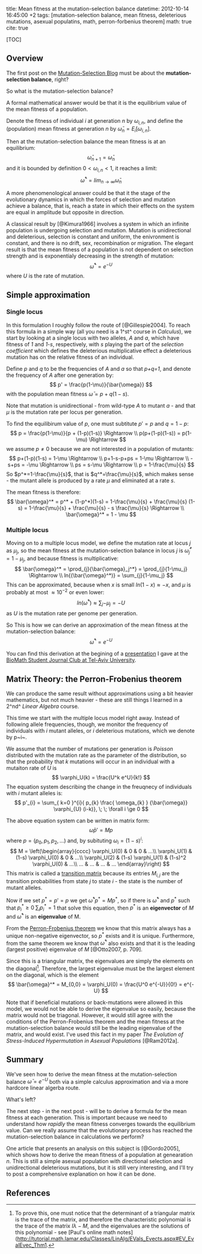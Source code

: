 title: Mean fitness at the mutation-selection balance
datetime: 2012-10-14 16:45:00 +2
tags: [mutation-selection balance, mean fitness, deleterious mutations, asexual populatins, math, perron-forbenius theorem]
math: true
cite: true

[TOC]

## Overview

The first post on the [Mutation-Selection Blog](http://blog.yoavram.com) must be about the **mutation-selection balance**, right? 

So what is the mutation-selection balance?

A formal mathematical answer would be that it is the equilibrium value of 
the mean fitness of a population.

Denote the fitness of individual *i* at generation *n* by $\omega_{i,n}$, 
and define the (population) mean fitness at generation *n* by $\bar{\omega}_n = E_i[\omega_{i,n}]$. 

Then at the mutation-selection balance the mean fitness is at an equilibrium:
$$
\bar{\omega}_{n+1} = \bar{\omega}_n
$$
and it is bounded by definition $0<\omega_{i,n}<1$, it reaches a limit:
$$
\bar{\omega}^* = lim_{n \to \infty} \bar{\omega}_n
$$

A more phenomenological answer could be that it the stage of the evolutionary dynamics in which the forces of selection and mutation achieve a balance, that is, 
reach a state in which their effects on the system are equal in amplitude but opposite in direction. 

A classical result by [@Kimura1966] involves a system in which an infinite population is undergoing selection and mutation.
Mutation is unidirectional and deleterious, selection is constant and uniform, the enivronment is constant, and there is no drift, sex, recombination or migration.
The elegant result is that the mean fitness of a population is not dependent on selection strength and is exponentialy decreasing in the strength of mutation:
$$
\bar{\omega}^* = e^{-U}
$$
where *U* is the rate of mutation.

## Simple approximation 

### Single locus

In this formulation I roughly follow the route of [@Gillespie2004].
To reach this formula in a simple way (all you need 
is a 1^st^ course in *Calculus*), we start by looking at a single locus with 
two alleles, *A* and *a*, which have fitness of *1* and *1-s*, respectively, 
with *s* playing the part of the *selection coefficient* which defines the deleterious multiplicative effect a deleterious mutation has on the relative fitness of an individual.

Define *p* and *q* to be the frequencies of *A* and *a* so that *p+q=1*, 
and denote the frequency of *A* after one generation by:
$$
p' = \frac{p(1-\mu)}{\bar{\omega}}
$$
with the population mean fitness $\bar{\omega} = p + q(1-s)$.

Note that mutation is unidirectional - from wild-type *A* to mutant *a* - and that $\mu$ is the mutation rate per locus per generation.

To find the equilibirum value of *p*, one must subtitute $p'=p$ and $q=1-p$:
$$
p = \frac{p(1-\mu)}{p + (1-p)(1-s)} \Rightarrow \\
p(p+(1-p)(1-s)) = p(1-\mu) \Rightarrow
$$
we assume $p\ne 0$ because we are not interested in a population of mutants:
$$
p+(1-p)(1-s) = 1-\mu \Rightarrow \\
p+1-s-p+ps = 1-\mu \Rightarrow \\
-s+ps = -\mu \Rightarrow \\ 
ps = s-\mu \Rightarrow \\
p = 1-\frac{\mu}{s} 
$$
So $p^*=1-\frac{\mu}{s}$, that is $q^*=\frac{\mu}{s}$, which makes sense - 
the mutant allele is produced by a rate $\mu$ and eliminated at a rate $s$.

The mean fitness is therefore:
$$
\bar{\omega}^* = p^* + (1-p^*)(1-s) = 1-\frac{\mu}{s} + \frac{\mu}{s} (1-s) =
1-\frac{\mu}{s} + \frac{\mu}{s} - s \frac{\mu}{s} \Rightarrow \\
\bar{\omega}^* = 1 - \mu 
$$

### Multiple locus

Moving on to a multiple locus model, we define the mutation rate at locus *j* as $\mu_j$, 
so the mean fitness at the mutation-selection balance in locus *j* is $\bar{\omega}^*_j = 1 - \mu_j$,
and because fitness is multiplicative:
$$
\bar{\omega}^* = \prod_{j}{\bar{\omega}_j^*} = \prod_{j}{1-\mu_j} \Rightarrow \\
ln{(\bar{\omega}^*)} = \sum_{j}{1-\mu_j} 
$$
This can be approximated, because when $x$ is small $ln{(1-x)}\approx -x$, 
and $\mu$ is probably at most $\approx 10^{-2}$ or even lower:
$$
ln{(\bar{\omega}^*)}  \approx \sum_{j}{-\mu_j} = -U
$$
as *U* is the mutation rate per genome per generation.

So This is how we can derive an approximation of the mean fitness at the mutation-selection balance:
$$
\bar{\omega}^* = e^{-U}
$$

You can find this derivation at the begining of a [presentation](http://dx.doi.org/10.6084/m9.figshare.95940)
I gave at the [BioMath Student Journal Club at Tel-Aviv University](http://biomathsjctau.wordpress.com).

## Matrix Theory: the Perron-Frobenius theorem

We can produce the same result without approximations using a bit heavier mathematics, but not much heavier - 
these are still things I learned in a 2^nd^ *Linear Algebra* course.

This time we start with the multiple locus model right away. 
Instead of following allele frequencies, though, we monitor the frequency of individuals with *i* mutant alleles,
or *i* deleterious mutations, which we denote by p~i~.

We assume that the number of mutations per generation is *Poisson* distributed with the mutation rate as the parameter of the distribution, 
so that the probability that *k* mutations will occur in an individual with a mutaiton rate of *U* is 
$$
\varphi_U(k) = \frac{U^k e^U}{k!}
$$
The equation system describing the change in the freuqnecy of individuals with *i* mutant alleles is:
$$
p'_{i} = \sum_{ k=0 }^{i}{ p_{k} \frac{ \omega_{k} } {\bar{\omega}} \varphi_{U} (i-k)}, \; \; \forall i \ge 0
$$

The above equation system can be written in matrix form:
$$
\bar{\omega}p' = Mp
$$
where $p=(p_0,p_1,p_2,...)$ and, by subituting $\omega_{i} = (1-s)^i$:
$$
M = \left(\begin{array}{cccc}
\varphi_U(0)   & 0            	      & 0                		&  ...\\
\varphi_U(1)   & (1-s) \varphi_U(0)   & 0                		&  ...\\
\varphi_U(2)   & (1-s) \varphi_U(1)   & (1-s)^2 \varphi_U(0)    &  ...\\ 
...   		   & ...          		  & ...		                &  ...
\end{array}\right)
$$
This matrix is called a [transition matrix](http://en.wikipedia.org/wiki/Stochastic_matrix) 
because its entries $M_{i,j}$ are the transition probabilities from state *j* to state *i* - the state is the number of mutant alleles.

Now if we set $p^*=p'=p$ we get $\bar{\omega}^*p^*=Mp^*$, so if there is $\bar{\omega}^*$ and $p^*$ such that $p^*_i \ge 0 \; \sum_{i}{p^*_i}=1$
that solve this equation, then $p^*$ is an **eigenvector** of *M* and $\bar{\omega}^*$ is an **eigenvalue** of M.

From the [Perron-Frobenius theorem](http://en.wikipedia.org/wiki/Perron%E2%80%93Frobenius_theorem) 
we know that this matrix always has a unique non-negative eigenvector, so $p^*$ exists and it is unique. 
Furthermore, from the same theorem we know that $\bar{\omega}^*$ also exists and that it
is the leading (largest positive) eigenvalue of *M* [@Otto2007, p. 709].

Since this is a triangular matrix, the eigenvalues are simply the elements on the diagonal[^diagonal].
Therefore, the largest eigenvalue must be the largest element on the diagonal, which is the element 
$$
\bar{\omega}^* = M_{0,0} = 
\varphi_U(0) = \frac{U^0 e^{-U}}{0!} = 
e^{-U}
$$

Note that if beneficial mutations or back-mutations were allowed in this model, we would not be able to derive the eigenvalue so easily, 
because the matrix would not be triagonal. However, it would still agree with the conditions of the Perron-Frobenius theorem and the mean fitness 
at the mutation-selection balance would still be the leading eigenvalue of the matrix, and would exist. I've used this fact in my paper 
*The Evolution of Stress-Induced Hypermutation in Asexual Populations* [@Ram2012a].

## Summary

We've seen how to derive the mean fitness at the mutation-selection balance $\bar{\omega} = e^{-U}$ 
both via a simple calculus approximation and via a more hardcore linear algerba route.

What's left?

The next step - in the next post - will be to derive a formula for the mean fitness at each generation.
This is important because we need to understand how *rapidly* the mean fitness converges towards the equilibrium value.
Can we really assume that the evolutionary process has reached the mutation-selection balance in calculations we perform?

One article that presents an analysis on this subject is [@Gordo2005], which shows how to derive the mean fitness of a population at genearation *n*.
This is still a simple asexual population with directional selection and unidirectional deleterious mutations, 
but it is still very interesting, and I'll try to post a comprehensive explanation on how it can be done.

## References

[^diagonal]: To prove this, 
one must notice that the determinant of a triangular matrix is the trace of the matrix, 
and therefore the characteristic polynomial is the trace of the matrix $I\lambda - M$, 
and the eigenvalues are the solutions of this polynomial - 
see [Paul's online math notes](http://tutorial.math.lamar.edu/Classes/LinAlg/EVals_Evects.aspx#EV_EvalEvec_Thm1.